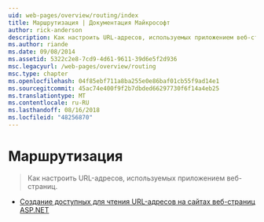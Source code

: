 ```yaml
---
uid: web-pages/overview/routing/index
title: Маршрутизация | Документация Майкрософт
author: rick-anderson
description: Как настроить URL-адресов, используемых приложением веб-страниц.
ms.author: riande
ms.date: 09/08/2014
ms.assetid: 5322c2e8-7cd9-4d61-9611-39d6e5f2d936
msc.legacyurl: /web-pages/overview/routing
msc.type: chapter
ms.openlocfilehash: 04f85ebf711a8ba255e0e86baf01cb55f9ad14e1
ms.sourcegitcommit: 45ac74e400f9f2b7dbded66297730f6f14a4eb25
ms.translationtype: MT
ms.contentlocale: ru-RU
ms.lasthandoff: 08/16/2018
ms.locfileid: "48256870"
---
```

<a name="routing"></a>Маршрутизация
====================
> Как настроить URL-адресов, используемых приложением веб-страниц.


- [Создание доступных для чтения URL-адресов на сайтах веб-страниц ASP.NET](creating-readable-urls-in-aspnet-web-pages-sites.md)
